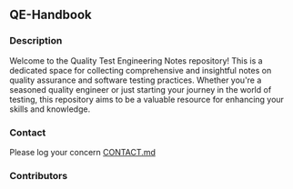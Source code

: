 ## QE-Handbook

### Description

Welcome to the Quality Test Engineering Notes repository! This is a dedicated space for collecting comprehensive and insightful notes on quality assurance and software testing practices. Whether you're a seasoned quality engineer or just starting your journey in the world of testing, this repository aims to be a valuable resource for enhancing your skills and knowledge.

### Contact

Please log your concern [CONTACT.md](https://github.com/Malitthh/qe-handbook/blob/main/CONTACT.md)

### Contributors
<!-- <a href="https://github.com/Malitthh/qe-handbook/graphs/contributors">
  <img src="https://contributors-img.web.app/image?repo=Malitthh/qe-handbook&max=500" alt="Lista de contribuidores" width="100%"/>
</a> -->


